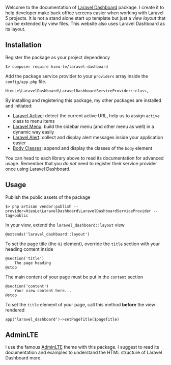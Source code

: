 Welcome to the documentation of [Laravel Dashboard](//github.com/letrunghieu/laravel-dashboard) package. I create it to help developer make back office screens easier when working with Laravel 5 projects. It is not a stand alone start up template but just a *view layout* that can be extended by view files. This website also uses Laravel Dashboard as its layout.

## Installation

Register the package as your project dependency

    $> composer require hieu-le/laravel-dashboard
    
Add the package service provider to your `providers` array inside the `config/app.php` file.

    HieuLe\LaravelDashboard\LaravelDashboardServiceProvider::class,
    
By installing and registering this package, my other packages are installed and initiated:

* [Laravel Active](//github.com/letrunghieu/active): detect the current active URL, help us to assign `active` class to menu items
* [Laravel Menu](//github.com/letrunghieu/laravel-menu): build the sidebar menu (and other menu as well) in a dynamic way easily
* [Laravel Alert](//github.com/letrunghieu/laravel-alert): collect and display alert messages inside your application easier
* [Body Classes](//github.com/letrunghieu/body-classes): append and display the classes of the `body` element

You can head to each library above to read its documentation for advanced usage. Remember that you *do not* need to register their service provider once using Laravel Dashboard.

## Usage

Publish the public assets of the package

    $> php artisan vendor:publish --provider=HieuLe\LaravelDashboard\LaravelDashboardServiceProvider --tag=public

In your view, extend the `laravel_dashboard::layout` view

    @extends('laravel_dashboard::layout')
    
To set the page title (the `H1` element), override the `title` section with your heading content inside

    @section('title')
        The page heading
    @stop
    
The main content of your page must be put in the `content` section

    @section('content')
        Your view content here...
    @stop
    
To set the `title` element of your page, call this method **before** the view rendered

    app('laravel_dashboard')->setPageTitle($pageTitle)
    

## AdminLTE

I use the famous [AdminLTE](//almsaeedstudio.com/themes/AdminLTE/documentation/index.html) theme with this package. I suggest to read its documentation and examples to understand the HTML structure of Laravel Dashboard more.
    
